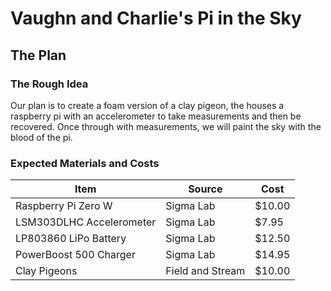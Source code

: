 # Vaughn and Charlie's Pi in the Sky

## The Plan

### The Rough Idea
Our plan is to create a foam version of a clay pigeon, the houses a raspberry pi with an accelerometer to take measurements and then be recovered. Once through with measurements, we will paint the sky with the blood of the pi. 

### Expected Materials and Costs

| Item  | Source | Cost |
| ------------- | ------------- | ------------- |
| Raspberry Pi Zero W  | Sigma Lab  | $10.00  |
| LSM303DLHC Accelerometer  | Sigma Lab  | $7.95  |
| LP803860 LiPo Battery | Sigma Lab | $12.50 |
| PowerBoost 500 Charger | Sigma Lab | $14.95 |
| Clay Pigeons | Field and Stream | $10.00 | 
